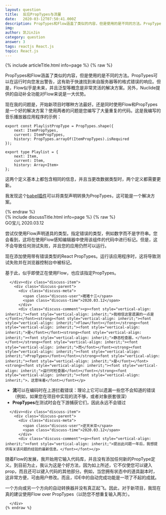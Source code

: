 ```yaml
---
layout: question
title:  反应PropTypes与流量
date:   2020-03-12T07:50:41.000Z
description: PropTypes和Flow涵盖了类似的内容，但是使用的是不同的方法。PropTypes可以在运行时向您发出警告，这有助于快速找到来自服务器等的格式错误的...
img: 
author: 凯JinJin
category: question
answer: 3
tags: reactjs React.js
topic: React.js
---
```

<div class="article-root">
  <div class="article">
    {% include articleTitle.html info=page %}
    {% raw %}
    <div class="article-content"><p><font style="vertical-align: inherit;"><font style="vertical-align: inherit;">PropTypes和Flow涵盖了类似的内容，但是使用的是不同的方法。</font><font style="vertical-align: inherit;">PropTypes可以在运行时向您发出警告，这有助于快速找到来自服务器等的格式错误的响应。但是，Flow似乎是未来，并且泛型等概念是非常灵活的解决方案。</font><font style="vertical-align: inherit;">另外，Nuclide提供的自动补全功能对Flow来说是一大优势。</font></font></p>

<p><font style="vertical-align: inherit;"><font style="vertical-align: inherit;">现在我的问题是，开始新项目时哪种方法最好。</font><font style="vertical-align: inherit;">还是同时使用Flow和PropTypes是一个好的解决方案？</font><font style="vertical-align: inherit;">使用两者的问题是您编写了大量重复的代码。</font><font style="vertical-align: inherit;">这是我编写的音乐播放器应用程序的示例：</font></font></p>

<pre><code>export const PlaylistPropType = PropTypes.shape({<font></font>
    next: ItemPropTypes,<font></font>
    current: ItemPropTypes,<font></font>
    history: PropTypes.arrayOf(ItemPropTypes).isRequired<font></font>
});<font></font>
<font></font>
export type Playlist = {<font></font>
    next: Item,<font></font>
    current: Item,<font></font>
    history: Array&lt;Item&gt;<font></font>
};<font></font>
</code></pre>

<p><font style="vertical-align: inherit;"><font style="vertical-align: inherit;">这两个定义基本上都包含相同的信息，并且当更改数据类型时，两个定义都需要更新。</font></font></p>

<p><font style="vertical-align: inherit;"><font style="vertical-align: inherit;">我发现这个</font></font><a href="https://github.com/brigand/babel-plugin-flow-react-proptypes"><font style="vertical-align: inherit;"><font style="vertical-align: inherit;">babel插件</font></font></a><font style="vertical-align: inherit;"><font style="vertical-align: inherit;">可以将类型声明转换为PropTypes，这可能是一个解决方案。</font></font></p></div>
    {% endraw %}
  </div>

  <div class="discuss-wrapper">
    {% include discussTitle.html info=page %}
    {% raw %}
    <div class="discuss-item">
        <div class="discuss-parent">
          <div class="discuss-meta">
            <span class="discuss-user">GO宝儿</span>
            <span class="discuss-time">2020.03.12</span>
          </div>
          <div class="discuss-comment"><p><font style="vertical-align: inherit;"><font style="vertical-align: inherit;">尝试仅使用Flow声明道具的类型。</font><font style="vertical-align: inherit;">指定错误的类型，例如数字而不是字符串。</font><font style="vertical-align: inherit;">您会看到，这将在使用Flow感知编辑器中使用该组件的代码中进行标记。</font><font style="vertical-align: inherit;">但是，这不会导致任何测试失败，并且您的应用仍然可以运行。</font></font></p>

<p><font style="vertical-align: inherit;"><font style="vertical-align: inherit;">现在添加使用带有错误类型的React PropTypes。</font><font style="vertical-align: inherit;">运行该应用程序时，这将导致测试失败并在浏览器控制台中被标记。</font></font></p>

<p><font style="vertical-align: inherit;"><font style="vertical-align: inherit;">基于此，似乎即使正在使用Flow，也应该指定PropTypes。</font></font></p></div>
        </div>
        
      </div><div class="discuss-item">
        <div class="discuss-parent">
          <div class="discuss-meta">
            <span class="discuss-user">猪猪十三</span>
            <span class="discuss-time">2020.03.12</span>
          </div>
          <div class="discuss-comment"><p><font style="vertical-align: inherit;"><font style="vertical-align: inherit;">我相信这里遗漏的一点是</font></font><strong><font style="vertical-align: inherit;"><font style="vertical-align: inherit;">Flow</font></font></strong><font style="vertical-align: inherit;"><font style="vertical-align: inherit;">是</font></font><strong><font style="vertical-align: inherit;"><font style="vertical-align: inherit;">静态检查器，</font></font></strong><font style="vertical-align: inherit;"><font style="vertical-align: inherit;">而</font></font><strong><font style="vertical-align: inherit;"><font style="vertical-align: inherit;">PropTypes</font></font></strong><font style="vertical-align: inherit;"><font style="vertical-align: inherit;">是</font></font><strong><font style="vertical-align: inherit;"><font style="vertical-align: inherit;">运行时检查器</font></font></strong><font style="vertical-align: inherit;"><font style="vertical-align: inherit;">，这意味着</font></font></p>

<ul>
<li><strong><font style="vertical-align: inherit;"><font style="vertical-align: inherit;">流</font></font></strong><font style="vertical-align: inherit;"><font style="vertical-align: inherit;">可以在编码时在上游拦截错误：理论上它可以遗漏一些您不会知道的错误（例如，如果您在项目中实现的流不够，或者对象嵌套很深）</font></font></li>
<li><strong><font style="vertical-align: inherit;"><font style="vertical-align: inherit;">PropTypes</font></font></strong><font style="vertical-align: inherit;"><font style="vertical-align: inherit;">在测试时会在下游捕获它们，因此永远不会错过</font></font></li>
</ul></div>
        </div>
        
      </div><div class="discuss-item">
        <div class="discuss-parent">
          <div class="discuss-meta">
            <span class="discuss-user">逆天米亚</span>
            <span class="discuss-time">2020.03.12</span>
          </div>
          <div class="discuss-comment"><p><font style="vertical-align: inherit;"><font style="vertical-align: inherit;">提出此问题一年后，我想提供有关该问题的经验的最新信息。</font></font></p>

<p><font style="vertical-align: inherit;"><font style="vertical-align: inherit;">随着Flow的发展，我开始用它输入代码库，并且没有添加任何新的PropType定义。</font><font style="vertical-align: inherit;">到目前为止，我认为这是个好方法，因为如上所述，它不仅使您可以键入prop，而且还可以键入代码的其他部分。</font><font style="vertical-align: inherit;">例如，当您拥有状态中的道具副本时，这非常方便，可由用户修改。</font><font style="vertical-align: inherit;">而且，IDE中的自动完成功能是一项了不起的成就。</font></font></p>

<p><font style="vertical-align: inherit;"><font style="vertical-align: inherit;">一个方向或另一个方向的自动转换器并没有真正起飞。</font><font style="vertical-align: inherit;">因此，对于新项目，我现在真的建议使用Flow over PropTypes（以防您不想重复输入两次）。</font></font></p></div>
        </div>
        
      </div>
    {% endraw %}
  </div>
<div>
